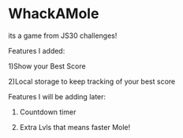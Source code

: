 # WhackAMole

its a game from JS30 challenges!

Features I added:

1)Show your Best Score

2)Local storage to keep tracking of your best score

Features I will be adding later:

1) Countdown timer

2) Extra Lvls that means faster Mole!



